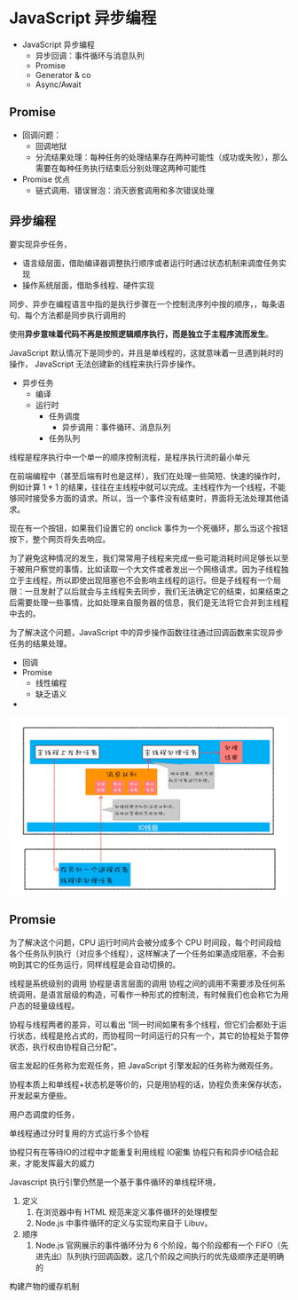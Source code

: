 # JavaScript 异步编程

- JavaScript 异步编程
  - 异步回调：事件循环与消息队列
  - Promise
  - Generator & co
  - Async/Await

## Promise

- 回调问题：
  - 回调地狱
  - 分流结果处理：每种任务的处理结果存在两种可能性（成功或失败），那么需要在每种任务执行结束后分别处理这两种可能性
- Promise 优点
  - 链式调用、错误冒泡：消灭嵌套调用和多次错误处理


## 异步编程


要实现异步任务，
- 语言级层面，借助编译器调整执行顺序或者运行时通过状态机制来调度任务实现
- 操作系统层面，借助多线程、硬件实现

同步、异步在编程语言中指的是执行步骤在一个控制流序列中按的顺序，，每条语句、每个方法都是同步执行调用的

使用**异步意味着代码不再是按照逻辑顺序执行，而是独立于主程序流而发生**。

JavaScript 默认情况下是同步的，并且是单线程的，这就意味着一旦遇到耗时的操作， JavaScript 无法创建新的线程来执行异步操作。

- 异步任务
  - 编译
  - 运行时
    - 任务调度
      - 异步调用：事件循环、消息队列
    - 任务队列

线程是程序执行中一个单一的顺序控制流程，是程序执行流的最小单元



在前端编程中（甚至后端有时也是这样），我们在处理一些简短、快速的操作时，例如计算 1 + 1 的结果，往往在主线程中就可以完成。主线程作为一个线程，不能够同时接受多方面的请求。所以，当一个事件没有结束时，界面将无法处理其他请求。

现在有一个按钮，如果我们设置它的 onclick 事件为一个死循环，那么当这个按钮按下，整个网页将失去响应。

为了避免这种情况的发生，我们常常用子线程来完成一些可能消耗时间足够长以至于被用户察觉的事情，比如读取一个大文件或者发出一个网络请求。因为子线程独立于主线程，所以即使出现阻塞也不会影响主线程的运行。但是子线程有一个局限：一旦发射了以后就会与主线程失去同步，我们无法确定它的结束，如果结束之后需要处理一些事情，比如处理来自服务器的信息，我们是无法将它合并到主线程中去的。

为了解决这个问题，JavaScript 中的异步操作函数往往通过回调函数来实现异步任务的结果处理。






- 回调
- Promise
  - 线性编程
  - 缺乏语义
- 






<img src="./images/01e40e30db7e8a91eb70ce02fd8a6985.png" alt="img" style="zoom:80%;" />



## Promsie



为了解决这个问题，CPU 运行时间片会被分成多个 CPU 时间段，每个时间段给各个任务队列执行（对应多个线程），这样解决了一个任务如果造成阻塞，不会影响到其它的任务运行，同样线程是会自动切换的。

线程是系统级别的调用
协程是语言层面的调用
协程之间的调用不需要涉及任何系统调用，是语言层级的构造，可看作一种形式的控制流，有时候我们也会称它为用户态的轻量级线程。

协程与线程两者的差异，可以看出 “同一时间如果有多个线程，但它们会都处于运行状态，线程是抢占式的，而协程同一时间运行的只有一个，其它的协程处于暂停状态，执行权由协程自己分配”。





宿主发起的任务称为宏观任务，把 JavaScript 引擎发起的任务称为微观任务。


协程本质上和单线程+状态机是等价的，只是用协程的话，协程负责来保存状态，开发起来方便些。

用户态调度的任务，

单线程通过分时复用的方式运行多个协程

协程只有在等待IO的过程中才能重复利用线程 IO密集
协程只有和异步IO结合起来，才能发挥最大的威力


Javascript 执行引擎仍然是一个基于事件循环的单线程环境，


1. 定义
   1. 在浏览器中有 HTML 规范来定义事件循环的处理模型
   2. Node.js 中事件循环的定义与实现均来自于 Libuv。
2. 顺序
   1. Node.js 官网展示的事件循环分为 6 个阶段，每个阶段都有一个 FIFO（先进先出）队列执行回调函数，这几个阶段之间执行的优先级顺序还是明确的





构建产物的缓存机制